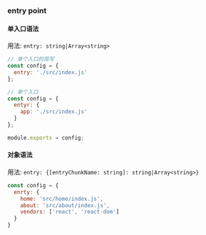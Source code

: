 ### entry point

#### 单入口语法

用法: `entry: string|Array<string>`

```js
// 单个入口的简写
const config = {
  entry: './src/index.js'
};

// 单个入口
const config = {
  entyr: {
    app: './src/index.js'
  }
};

module.exports = config;
```

#### 对象语法

用法: `entry: {[entryChunkName: string]: string|Array<string>}`

```js
const config = {
  enrty: {
    home: 'src/home/index.js',
    about: 'src/about/index.js',
    vendors: ['react', 'react-dom']
  }
}
```
